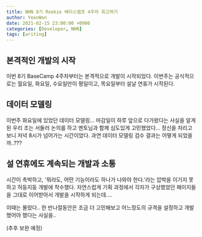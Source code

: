 ```yaml
---
title: NHN 8기 Rookie 베이스캠프 4주차 회고하기
author: YeonWon
date: 2021-02-15 23:00:00 +0900
categories: [Developer, NHN]
tags: [writing]
---
```


## 본격적인 개발의 시작

이번 8기 BaseCamp 4주차부터는 본격적으로 개발이 시작되었다.
이번주는 공식적으로는 월요일, 화요일, 수요일만이 평일이고, 목요일부터 설날 연휴가 시작된다.

## 데이터 모델링
이번주 화요일에 있었던 데이터 모델링... 마감일이 하루 앞으로 다가왔다는 사실을 알게 된 우리 조는 서둘러 논의를 하고 멘토님과 함께 심도있게 고민했었다... 정신을 차리고 보니 저녁 8시가 넘어가는 시간이었다. 과연 데이터 모델링 검수 결과는 어떻게 되었을까..???

## 설 연휴에도 계속되는 개발과 소통
시간이 촉박하고, '뭐라도, 어떤 기능이라도 하나가 나와야 한다.'라는 압박을 이기지 못하고 허둥지둥 개발에 착수했다. 자연스럽게 기획 과정에서 각자가 구상했었던 페이지들을 그대로 이어받아서 개발을 시작하게 되는데....

이때는 몰랐다.. 한 반나절동안은 조금 더 고민해보고 어느정도의 규격을 설정하고 개발했어야 했다는 사실을..

(추후 보완 예정)
